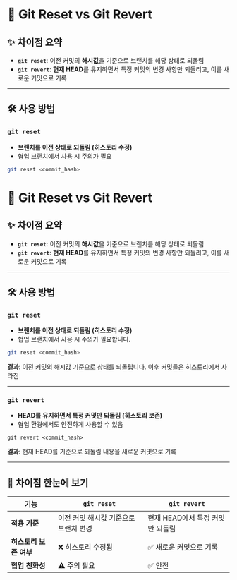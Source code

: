 # 🔄 Git Reset vs Git Revert

## ✨ 차이점 요약
- **`git reset`**: 이전 커밋의 **해시값**을 기준으로 브랜치를 해당 상태로 되돌림
- **`git revert`**: **현재 HEAD**를 유지하면서 특정 커밋의 변경 사항만 되돌리고, 이를 새로운 커밋으로 기록

---

## 🛠️ 사용 방법

### `git reset`
- **브랜치를 이전 상태로 되돌림 (히스토리 수정)**  
- 협업 브랜치에서 사용 시 주의가 필요

```bash
git reset <commit_hash>
```


# 🔄 Git Reset vs Git Revert

## ✨ 차이점 요약
- **`git reset`**: 이전 커밋의 **해시값**을 기준으로 브랜치를 해당 상태로 되돌림
- **`git revert`**: **현재 HEAD**를 유지하면서 특정 커밋의 변경 사항만 되돌리고, 이를 새로운 커밋으로 기록


---

## 🛠️ 사용 방법


### `git reset`
- **브랜치를 이전 상태로 되돌림 (히스토리 수정)**  
- 협업 브랜치에서 사용 시 주의가 필요합니다.

```bash
git reset <commit_hash>
```

**결과**: 이전 커밋의 해시값 기준으로 상태를 되돌립니다. 이후 커밋들은 히스토리에서 사라짐

------

### `git revert`

- **HEAD를 유지하면서 특정 커밋만 되돌림 (히스토리 보존)**
- 협업 환경에서도 안전하게 사용할 수 있음

```
git revert <commit_hash>
```

**결과**: 현재 HEAD를 기준으로 되돌림 내용을 새로운 커밋으로 기록

------

## 🚀 차이점 한눈에 보기

| **기능**               | **`git reset`**                       | **`git revert`**                 |
| ---------------------- | ------------------------------------- | -------------------------------- |
| **적용 기준**          | 이전 커밋 해시값 기준으로 브랜치 변경 | 현재 HEAD에서 특정 커밋만 되돌림 |
| **히스토리 보존 여부** | ❌ 히스토리 수정됨                     | ✅ 새로운 커밋으로 기록           |
| **협업 친화성**        | ⚠️ 주의 필요                           | ✅ 안전                           |

